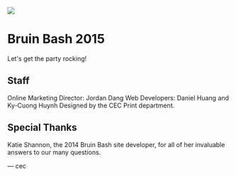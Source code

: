 ![](http://campuseventsblog.com/wp-content/uploads/2013/09/tranparent_logo1.png)

# Bruin Bash 2015

Let's get the party rocking!


## Staff

Online Marketing Director: Jordan Dang
Web Developers: Daniel Huang and Ky-Cuong Huynh
Designed by the CEC Print department. 


## Special Thanks

Katie Shannon, the 2014 Bruin Bash site developer, 
for all of her invaluable answers to our many questions. 


— cec
